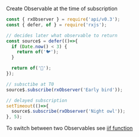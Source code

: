 <!--
name:		
title:		defer
pageTitle:	defer — RxJS function example + marble diagram
desc:		Example of how to delay Observable creation till Observable is subscribed, using defer function
docsUrl:	https://rxjs.dev/api/index/function/defer
-->

Create Observable at the time of subscription

```js
const { rxObserver } = require('api/v0.3');
const { defer, of } = require('rxjs');

// decides later what observable to return
const source$ = defer(()=>{
  if (Date.now() < 3) {
    return of('🐦');
  }

  return of('🦉');
});

// subsctibe at T0
source$.subscribe(rxObserver('Early bird'));

// delayed subscription
setTimeout(()=>{
  source$.subscribe(rxObserver('Night owl'));
}, 5);

```

To switch between two Observables see [iif function](/rxjs/iif/)  